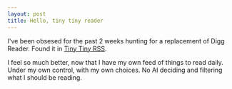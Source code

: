 ```yaml
---
layout: post
title: Hello, tiny tiny reader
---
```

I've been obsesed for the past 2 weeks hunting for a replacement of Digg Reader. Found it 
in [Tiny Tiny RSS](https://git.tt-rss.org/fox/tt-rss/wiki).

I feel so much better, now that I have my own feed of things to read daily. Under my own control, with my own choices. No AI
deciding and filtering what I should be reading.
